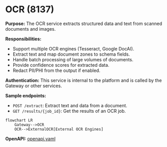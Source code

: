 # OCR (8137)

**Purpose:** The OCR service extracts structured data and text from scanned documents and images.

**Responsibilities:**
- Support multiple OCR engines (Tesseract, Google DocAI).
- Extract text and map document zones to schema fields.
- Handle batch processing of large volumes of documents.
- Provide confidence scores for extracted data.
- Redact PII/PHI from the output if enabled.

**Authentication:** This service is internal to the platform and is called by the Gateway or other services.

**Sample endpoints:**
- `POST /extract`: Extract text and data from a document.
- `GET /results/{job_id}`: Get the results of an OCR job.

```mermaid
flowchart LR
    Gateway-->OCR
    OCR-->ExternalOCR[External OCR Engines]
```

**OpenAPI:** [openapi.yaml](./openapi.yaml)

